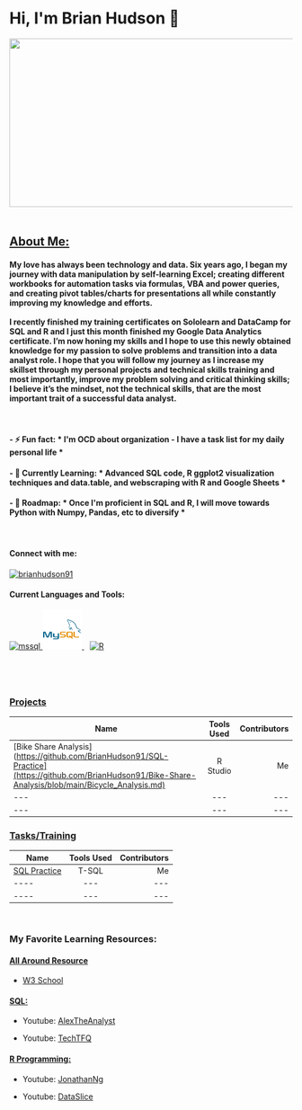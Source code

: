 <h1 align="left">Hi, I'm Brian Hudson 👋</h1> 



<div align="right">
  <img src="https://img.freepik.com/free-vector/digital-technology-background-with-blue-orange-light-effect_1017-27423.jpg?w=1380&t=st=1668010301~exp=1668010901~hmac=7e0da12cdf31983bc2360a3ded8394b9aa71e45cb7f2b1c5bde33670377b4f66" width="1000" height="300"/>
</div>

<br>
<h2 align="left"> <ins>About Me:</ins> </h2>
<h4 align="left">My love has always been technology and data. Six years ago, I began my journey with data manipulation by self-learning Excel; creating different workbooks for automation tasks via formulas, VBA and power queries, and creating pivot tables/charts for presentations all while constantly improving my knowledge and efforts.
  <br>
  <br>
  I recently finished my training certificates on Sololearn and DataCamp for SQL and R and I just this month finished my Google Data Analytics certificate. I’m now honing my skills and I hope to use this newly obtained knowledge for my passion to solve problems and transition into a data analyst role. I hope that you will follow my journey as I increase my skillset through my personal projects and technical skills training and most importantly, improve my problem solving and critical thinking skills; I believe it’s the mindset, not the technical skills, that are the most important trait of a successful data analyst.</h4>
<br>
<h4 align="left">- ⚡ Fun fact: * I'm OCD about organization - I have a task list for my daily personal life * </h4>
<h4 align="left">- 🌱 Currently Learning:  * Advanced SQL code, R ggplot2 visualization techniques and data.table, and webscraping with R and Google Sheets *</h4>
<h4 align="left">- 🔭 Roadmap: * Once I'm proficient in SQL and R, I will move towards Python with Numpy, Pandas, etc to diversify *</h4>
<br>
<h4 align="left">Connect with me:</h4>
<p align="left">
<a href="https://linkedin.com/in/brianhudson91" target="blank"><img align="center" src="https://raw.githubusercontent.com/rahuldkjain/github-profile-readme-generator/master/src/images/icons/Social/linked-in-alt.svg" alt="brianhudson91" height="30" width="40" /></a>
</p>

<h4 align="left">Current Languages and Tools:</h4>
<p align="left"> <a href="https://www.microsoft.com/en-us/sql-server" target="_blank" rel="noreferrer"> <img src="https://www.svgrepo.com/show/303229/microsoft-sql-server-logo.svg" alt="mssql" width="70" height="70"/> </a> <a href="https://www.mysql.com/" target="_blank" rel="noreferrer"> <img src="https://raw.githubusercontent.com/devicons/devicon/master/icons/mysql/mysql-original-wordmark.svg" alt="mysql" width="70" height="70"/> </a> 
<a href="https://www.r-project.org/" target="_blank"><img style="margin: 10px" src="https://profilinator.rishav.dev/skills-assets/r.svg" alt="R" width = "50" height="70" /></a></p>
<br>
<br>



<h3 align="left"><ins>Projects</ins> </h3>

| Name        | Tools Used          | Contributors |
| ------------- |:-------------:| -----:|
|[Bike Share Analysis](https://github.com/BrianHudson91/SQL-Practice](https://github.com/BrianHudson91/Bike-Share-Analysis/blob/main/Bicycle_Analysis.md)   | R Studio | Me |
| ---     | ---      |   --- |
| ---     | ---      |   --- |

<h3 align="left"><ins>Tasks/Training</ins> </h3>

| Name        | Tools Used          | Contributors |
| ------------- |:-------------:| -----:|
|[SQL Practice](https://github.com/BrianHudson91/SQL-Practice)| T-SQL | Me |
| ----     | ---      |   --- |
| ----     | ---      |   --- |


<br>
<h3 align="left">My Favorite Learning Resources:</h3>

<h4 align="left"><ins>All Around Resource</ins></h4>

- [W3 School](https://www.w3schools.com)

<h4 align="left"><ins>SQL:</ins></h4>

- Youtube: [AlexTheAnalyst](https://www.youtube.com/c/AlexTheAnalyst)

- Youtube: [TechTFQ](https://www.youtube.com/c/techTFQ)

<h4 align="left"><ins>R Programming:</ins></h4>

- Youtube: [JonathanNg](https://www.youtube.com/c/JonathanNg)

- Youtube: [DataSlice](https://www.youtube.com/c/dataslice)


